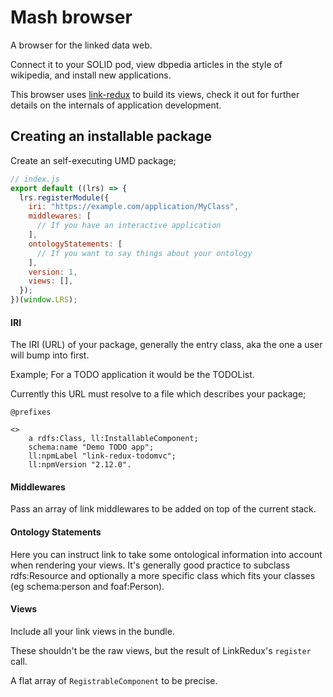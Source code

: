 # Mash browser

A browser for the linked data web.

Connect it to your SOLID pod, view dbpedia articles in the style of wikipedia, and install new applications.

This browser uses [link-redux](https://github.com/fletcher91/link-redux) to build its views, check it out for further details on the internals
of application development.

## Creating an installable package

Create an self-executing UMD package;

```JavaScript
// index.js
export default ((lrs) => {
  lrs.registerModule({
    iri: "https://example.com/application/MyClass",
    middlewares: [
      // If you have an interactive application
    ],
    ontologyStatements: [
      // If you want to say things about your ontology 
    ],
    version: 1,
    views: [],
  });
})(window.LRS);

```

#### IRI
The IRI (URL) of your package, generally the entry class, aka the one a user will bump into first.

Example; For a TODO application it would be the TODOList.

Currently this URL must resolve to a file which describes your package;

```turtle
@prefixes

<>
    a rdfs:Class, ll:InstallableComponent;
    schema:name "Demo TODO app";
    ll:npmLabel "link-redux-todomvc";
    ll:npmVersion "2.12.0".
```

#### Middlewares
Pass an array of link middlewares to be added on top of the current stack.

#### Ontology Statements
Here you can instruct link to take some ontological information into account when rendering your
views. It's generally good practice to subclass rdfs:Resource and optionally a more specific class
which fits your classes (eg schema:person and foaf:Person).

#### Views
Include all your link views in the bundle.
 
These shouldn't be the raw views, but the result of LinkRedux's `register` call.

A flat array of `RegistrableComponent` to be precise.
